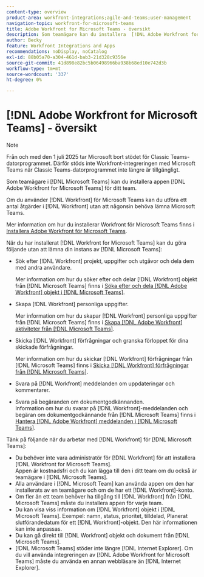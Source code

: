 ```yaml
---
content-type: overview
product-area: workfront-integrations;agile-and-teams;user-management
navigation-topic: workfront-for-microsoft-teams
title: Adobe Workfront for Microsoft Teams - översikt
description: Som teamägare kan du installera  [!DNL Adobe Workfront for Microsoft Teams] appen för ditt team.
author: Becky
feature: Workfront Integrations and Apps
recommendations: noDisplay, noCatalog
exl-id: 88b05a70-a304-461d-bab3-21d328c9356e
source-git-commit: 41d898e82bc5b06498966ba938b68ed10e742d3b
workflow-type: tm+mt
source-wordcount: '337'
ht-degree: 0%

---
```


# [!DNL Adobe Workfront for Microsoft Teams] - översikt

<!-- Audited: 12/2023 -->

>[!NOTE]
>
>Från och med den 1 juli 2025 tar Microsoft bort stödet för Classic Teams-datorprogrammet. Därför stöds inte Workfront-integreringen med Microsoft Teams när Classic Teams-datorprogrammet inte längre är tillgängligt.

Som teamägare i [!DNL Microsoft Teams] kan du installera appen [!DNL Adobe Workfront for Microsoft Teams] för ditt team.

Om du använder [!DNL Workfront] för Microsoft Teams kan du utföra ett antal åtgärder i [!DNL Workfront] utan att någonsin behöva lämna Microsoft Teams.

Mer information om hur du installerar Workfront för Microsoft Teams finns i [Installera Adobe Workfront för Microsoft Teams](../../workfront-integrations-and-apps/using-workfront-with-microsoft-teams/install-workfront-ms-teams.md).

När du har installerat [!DNL Workfront for Microsoft Teams] kan du göra följande utan att lämna din instans av [!DNL Microsoft Teams]:

* Sök efter [!DNL Workfront] projekt, uppgifter och utgåvor och dela dem med andra användare.

  Mer information om hur du söker efter och delar [!DNL Workfront] objekt från [!DNL Microsoft Teams] finns i [Söka efter och dela [!DNL Adobe Workfront] objekt i [!DNL Microsoft Teams]](../../workfront-integrations-and-apps/using-workfront-with-microsoft-teams/search-for-and-share-wf-items-in-ms-teams.md).

* Skapa [!DNL Workfront] personliga uppgifter.

  Mer information om hur du skapar [!DNL Workfront] personliga uppgifter från [!DNL Microsoft Teams] finns i [Skapa [!DNL Adobe Workfront] aktiviteter från [!DNL Microsoft Teams]](../../workfront-integrations-and-apps/using-workfront-with-microsoft-teams/create-workfront-tasks-from-ms-teams.md).

* Skicka [!DNL Workfront] förfrågningar och granska förloppet för dina skickade förfrågningar.

  Mer information om hur du skickar [!DNL Workfront] förfrågningar från [!DNL Microsoft Teams] finns i [Skicka [!DNL Workfront] förfrågningar från [!DNL Microsoft Teams]](../../workfront-integrations-and-apps/using-workfront-with-microsoft-teams/submit-workfront-requests-from-ms-teams.md).

* Svara på [!DNL Workfront] meddelanden om uppdateringar och kommentarer.
* Svara på begäranden om dokumentgodkännanden.\
   Information om hur du svarar på [!DNL Workfront]-meddelanden och begäran om dokumentgodkännande från [!DNL Microsoft Teams] finns i [Hantera [!DNL Adobe Workfront] meddelanden i [!DNL Microsoft Teams]](../../workfront-integrations-and-apps/using-workfront-with-microsoft-teams/manage-wf-notifications-approval-requests-ms-teams.md).

Tänk på följande när du arbetar med [!DNL Workfront] för [!DNL Microsoft Teams]:

* Du behöver inte vara administratör för [!DNL Workfront] för att installera [!DNL Workfront for Microsoft Teams].\
   Appen är kostnadsfri och du kan lägga till den i ditt team om du också är teamägare i [!DNL Microsoft Teams].
* Alla användare i [!DNL Microsoft Team] kan använda appen om den har installerats av en teamägare och om de har ett [!DNL Workfront]-konto.
* Om fler än ett team behöver ha tillgång till [!DNL Workfront] från [!DNL Microsoft Teams] måste du installera appen för varje team.
* Du kan visa viss information om [!DNL Workfront] objekt i [!DNL Microsoft Teams]. Exempel: namn, status, prioritet, tilldelad, Planerat slutförandedatum för ett [!DNL Workfront]-objekt. Den här informationen kan inte anpassas.
* Du kan gå direkt till [!DNL Workfront] objekt och dokument från [!DNL Microsoft Teams].
* [!DNL Microsoft Teams] stöder inte längre [!DNL Internet Explorer]. Om du vill använda integreringen av [!DNL Adobe Workfront for Microsoft Teams] måste du använda en annan webbläsare än [!DNL Internet Explorer].
